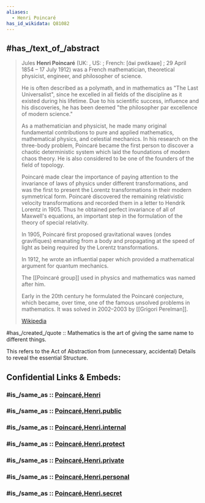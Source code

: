 ```yaml
---
aliases:
  - Henri Poincaré
has_id_wikidata: Q81082
---
```



## #has_/text_of_/abstract 

> Jules **Henri Poincaré** (UK: , US: ; French: [ɑ̃ʁi pwɛ̃kaʁe] ; 29 April 1854 – 17 July 1912) 
> was a French mathematician, theoretical physicist, engineer, and philosopher of science. 
> 
> He is often described as a polymath, and in mathematics as "The Last Universalist", 
> since he excelled in all fields of the discipline as it existed during his lifetime. 
> Due to his scientific success, influence and his discoveries, 
> he has been deemed "the philosopher par excellence of modern science."
>
> As a mathematician and physicist, he made many original fundamental contributions 
> to pure and applied mathematics, mathematical physics, and celestial mechanics. 
> In his research on the three-body problem, 
> Poincaré became the first person to discover a chaotic deterministic system 
> which laid the foundations of modern chaos theory. 
> He is also considered to be one of the founders of the field of topology.
>
> Poincaré made clear the importance of paying attention to 
> the invariance of laws of physics under different transformations, 
> and was the first to present the Lorentz transformations in their modern symmetrical form. 
> Poincaré discovered the remaining relativistic velocity transformations 
> and recorded them in a letter to Hendrik Lorentz in 1905. 
> Thus he obtained perfect invariance of all of Maxwell's equations, 
> an important step in the formulation of the theory of special relativity. 
> 
> In 1905, Poincaré first proposed gravitational waves (ondes gravifiques) 
> emanating from a body and propagating at the speed of light 
> as being required by the Lorentz transformations. 
> 
> In 1912, he wrote an influential paper 
> which provided a mathematical argument for quantum mechanics.
>
> The [[Poincaré group]] used in physics and mathematics was named after him.
>
> Early in the 20th century he formulated the Poincaré conjecture, 
> which became, over time, one of the famous unsolved problems in mathematics. 
> It was solved in 2002–2003 by [[Grigori Perelman]].
>
> [Wikipedia](https://en.wikipedia.org/wiki/Henri%20Poincar%C3%A9)

#has_/created_/quote :: Mathematics is the art of giving the same name to different things. 

This refers to the Act of Abstraction from (unnecessary, accidental) Details 
to reveal the essential Structure. 


## Confidential Links & Embeds: 

### #is_/same_as :: [Poincaré,Henri](Poincaré,Henri.md) 

### #is_/same_as :: [Poincaré,Henri.public](/_public/bio/People/Mathematician/Poincaré,Henri.public.md) 

### #is_/same_as :: [Poincaré,Henri.internal](/_internal/bio/People/Mathematician/Poincaré,Henri.internal.md) 

### #is_/same_as :: [Poincaré,Henri.protect](/_protect/bio/People/Mathematician/Poincaré,Henri.protect.md) 

### #is_/same_as :: [Poincaré,Henri.private](/_private/bio/People/Mathematician/Poincaré,Henri.private.md) 

### #is_/same_as :: [Poincaré,Henri.personal](/_personal/bio/People/Mathematician/Poincaré,Henri.personal.md) 

### #is_/same_as :: [Poincaré,Henri.secret](/_secret/bio/People/Mathematician/Poincaré,Henri.secret.md)

